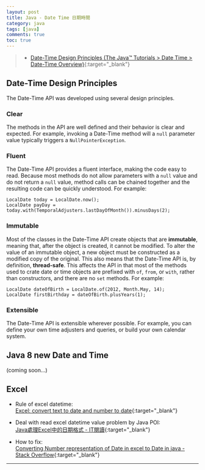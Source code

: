 ```yaml
---
layout: post
title: Java - Date Time 日期時間
category: java
tags: [java]
comments: true
toc: true
---
```


> - [Date-Time Design Principles (The Java™ Tutorials > Date Time > Date-Time Overview)](https://docs.oracle.com/javase/tutorial/datetime/overview/design.html){:target="_blank"}

## Date-Time Design Principles

The Date-Time API was developed using several design principles.

### Clear

The methods in the API are well defined and their behavior is clear and expected. For example, invoking a Date-Time method will a `null` parameter value typically triggers a `NullPointerException`.

### Fluent

The Date-Time API provides a fluent interface, making the code easy to read. Because most methods do not allow parameters with a `null` value and do not return a `null` value, method calls can be
 chained together and the resulting code can be quickly understood. For example:

```
LocalDate today = LocalDate.now();
LocalDate payDay = today.with(TemporalAdjusters.lastDayOfMonth()).minusDays(2);
```

### Immutable

Most of the classes in the Date-Time API create objects that are **immutable**, meaning that, after the object is created, it cannot be modified. To alter the value of an immutable object, a new
 object must be constructed as a modified copy of the original. This also means that the Date-Time API is, by definition, **thread-safe**. This affects the API in that most of the methods used to
 crate date or time objects are prefixed with `of`, `from`, or `with`, rather than constructors, and there are no `set` methods. For example:

```
LocalDate dateOfBirth = LocalDate.of(2012, Month.May, 14);
LocalDate firstBirthday = dateOfBirth.plusYears(1);
```

### Extensible

The Date-Time API is extensible wherever possible. For example, you can define your own time adjusters and queries, or build your own calendar system.

## Java 8 new Date and Time

(coming soon...)

## Excel

- Rule of excel datetime:<br>
[Excel: convert text to date and number to date](https://www.ablebits.com/office-addins-blog/2015/03/26/excel-convert-text-date/){:target="_blank"}

- Deal with read excel datetime value problem by Java POI:<br>
[Java處理Excel中的日期格式 - IT閱讀](https://www.itread01.com/content/1549318509.html){:target="_blank"}

- How to fix:<br>
[Converting Number representation of Date in excel to Date in java - Stack Overflow](https://stackoverflow.com/questions/19028192/converting-number-representation-of-date-in-excel-to-date-in-java){:target="_blank"}

---